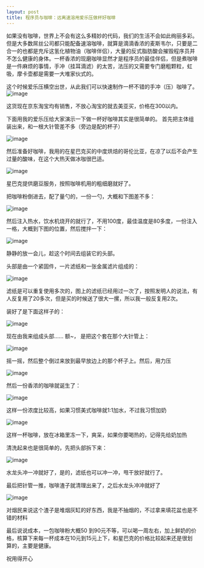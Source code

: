 ```yaml
---
layout: post
title: 程序员与咖啡：远离速溶用爱乐压做杯好咖啡
---
```


如果没有咖啡，世界上不会有这么多精妙的代码，我们的生活不会如此绚丽多彩。但是大多数屌丝公司都只能配备速溶咖啡，就算是滴滴香浓的麦斯韦尔，只要是二合一的也都是充斥这氢化植物油（咖啡伴侣），大量的反式脂肪酸会摧毁程序员并不怎么健康的身体。一杯香浓的现磨咖啡显然才是程序员的最佳伴侣，但是煮咖啡是一件麻烦的事情，手冲（挂耳滴滤）的太苦，法压的又需要专门磨粗颗粒，虹吸，摩卡壶都是需要一大堆家伙式的。

这个时候爱乐压横空出世，从此我们可以快速制作一杯不错的手冲（压）咖啡了。
![image](http://ww1.sinaimg.cn/large/578b198bgw1etwpmdtzzpj20b40b50tm.jpg)

这货现在京东淘宝均有销售，不放心淘宝的就去美亚买，价格在300以内。

下面用我的爱乐压给大家演示一下做一杯好咖啡其实是很简单的。
首先把主体组装出来，和一根大针管差不多（旁边是配的杯子）

![image](http://ww3.sinaimg.cn/large/578b198bgw1etwkt9qnrhj20b40d10tr.jpg)

然后准备好咖啡，我用的在星巴克买的中度烘焙的哥伦比亚，在凉了以后不会产生过量的酸味，在这个大热天做冰咖很巴适。

![image](http://ww2.sinaimg.cn/large/578b198bgw1etwkvm4olbj20b40fy768.jpg)

星巴克提供磨豆服务，按照咖啡机用的粗细磨就好了。

把咖啡粉倒进去，配了量勺的，一份一勺，大概和下图差不多：

![image](http://ww4.sinaimg.cn/large/578b198bgw1etwkzy911ij20b40f0dh0.jpg)

然后注入热水，饮水机烧开的就行了，不用100度，最佳温度是80多度，一份注入一格，大概到下图的位置，然后搅拌一下：

![image](http://ww2.sinaimg.cn/large/578b198bgw1etwl490qdjj20b40d63zj.jpg)

静静的放一会儿，趁这个时间去组装它的头部。

头部是由一个紧固件，一片滤纸和一张金属滤片组成的：

![image](http://ww2.sinaimg.cn/large/578b198bgw1etwl7fos1xj20b40etq4i.jpg)

滤纸是可以重复使用多次的，图上的滤纸已经用过一次了，按照发明人的说法，有人反复用了20多次，但是买的时候送了很大一摞，所以我一般反复用2次。

装好了是下面这样子的：

![image](http://ww4.sinaimg.cn/large/578b198bgw1etwlacthilj20b40d2ab4.jpg)

现在由我来组成头部......  额~， 是把这个套在那个大针管上：

![image](http://ww4.sinaimg.cn/large/578b198bgw1etwldpgqbbj20b40ea0tw.jpg)

摇一摇，然后整个倒过来放到最早放边上的那个杯子上。然后，用力压

![image](http://ww1.sinaimg.cn/large/578b198bgw1etwlfhhi3oj20b40frmyi.jpg)

然后一份香浓的咖啡就诞生了：

![image](http://ww3.sinaimg.cn/large/578b198bgw1etwlhwuw7jj20b40cdgmm.jpg)


这样一份浓度比较高，如果习惯美式咖啡就1:1加水，不过我习惯加奶

![image](http://ww4.sinaimg.cn/large/578b198bgw1etwlls5utnj20b40bmaaz.jpg)

这样一杯咖啡，放在冰箱里冻一下，爽呆，如果你要喝热的，记得先给奶加热

清洗起来也是很简单的，先把头部拆下来：

![image](http://ww2.sinaimg.cn/large/578b198bgw1etwlpdil4rj20b409pdgn.jpg)

水龙头冲一冲就好了，是的，滤纸也可以冲一冲，甩干放好就行了。

最后把针管一推，咖啡渣子就清理出来了，之后水龙头冲冲就好了

![image](http://ww1.sinaimg.cn/large/578b198bgw1etwohy6squj20b40evta6.jpg)

对烟民来说这个渣子是堆烟灰缸的好东西，我是不抽烟的，不过拿来填花盆也是不错的材料

最后说说成本，一包咖啡粉大概50 到90元不等，可以喝一周左右，加上鲜奶的价格，核算下来每一杯成本在10元到15元上下，和星巴克的价格比较起来还是很划算的，主要是健康。

祝用得开心


